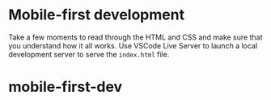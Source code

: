 # Mobile-first development

Take a few moments to read through the HTML and CSS and make sure that you understand how it all works. Use VSCode Live Server to launch a local development server to serve the `index.html` file.
# mobile-first-dev

